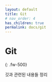 ```yaml
---
layout: default
title: Git
# nav_order: 4
has_children: true
permalink: docs/git
---
```


# Git
{: .fw-500}

깃과 관련된 내용들 정리

